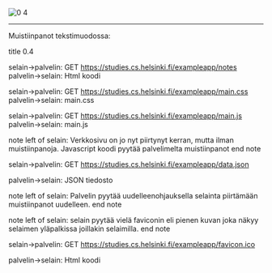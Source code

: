 

![0 4](https://user-images.githubusercontent.com/50097749/189148695-14901d21-6a9d-405a-84a5-a69224f25366.png)


--------------  

Muistiinpanot tekstimuodossa:


title 0.4

selain->palvelin: GET https://studies.cs.helsinki.fi/exampleapp/notes
palvelin->selain: Html koodi

selain->palvelin: GET https://studies.cs.helsinki.fi/exampleapp/main.css
palvelin->selain: main.css

selain->palvelin: GET https://studies.cs.helsinki.fi/exampleapp/main.js
palvelin->selain: main.js

note left of selain:
Verkkosivu on jo nyt piirtynyt kerran, mutta ilman muistiinpanoja.
Javascript koodi pyytää palvelimelta muistiinpanot
end note


selain->palvelin: GET https://studies.cs.helsinki.fi/exampleapp/data.json

palvelin->selain: JSON tiedosto

note left of selain:
Palvelin pyytää uudelleenohjauksella selainta piirtämään muistiinpanot uudelleen.
end note

note left of selain:
selain pyytää vielä faviconin eli pienen kuvan joka näkyy selaimen yläpalkissa joillakin selaimilla.
end note

selain->palvelin: GET https://studies.cs.helsinki.fi/exampleapp/favicon.ico

palvelin->selain: Html koodi



